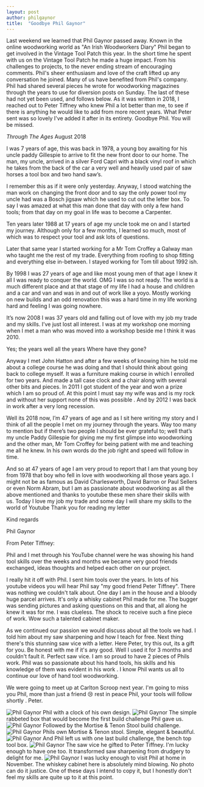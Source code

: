 ```yaml
---
layout: post
author: philgaynor
title:  "Goodbye Phil Gaynor"
---
```


Last weekend we learned that Phil Gaynor passed away. Known in the online woodworking world as "An Irish Woodworkers Diary" Phil began to get involved in the Vintage Tool Patch this year. In the short time he spent with us on the Vintage Tool Patch he made a huge impact. From his challenges to projects, to the never ending stream of encouraging comments. Phil's sheer enthusiasm and love of the craft lifted up any conversation he joined. Many of us have benefited from Phil's company. Phil had shared several pieces he wrote for woodworking magazines through the years to use for diversion posts on Sunday. The last of these had not yet been used, and follows below. As it was written in 2018, I reached out to Peter Tiffney who knew Phil a lot better than me, to see if there is anything he would like to add from more recent years. What Peter sent was so lovely I've added it after in its entirety. Goodbye Phil. You will be missed.

*Through The Ages*
August 2018

I was 7 years of age, this was back in 1978, a young boy awaiting for his uncle paddy Gillespie to arrive to fit the new front door to our home. The man, my uncle, arrived in a silver Ford Capri with a black vinyl roof in which he takes from the back of the car a very well and heavily used pair of saw horses a tool box and two hand saw’s.

I remember this as if it were only yesterday. Anyway, I stood watching the man work on changing the front door and to say the only power tool my uncle had was a Bosch jigsaw which he used to cut out the letter box. To say I was amazed at what this man done that day with only a few hand tools; from that day on my goal in life was to become a Carpenter.

Ten years later 1988 at 17 years of age my uncle took me on and I started my journey. Although only for a few months, I learned so much, most of which was to respect your tool and ask lots of questions.

Later that same year I started working for a Mr Tom Croffey a Galway man who taught me the rest of my trade. Everything from roofing to shop fitting and everything else in-between. I stayed working for Tom till about 1992 ish.

By 1998 I was 27 years of age and like most young men of that age I knew it all I was ready to conquer the world. OMG I was so not ready. The world is a much different place and at that stage of my life I had a house and children and a car and van and was in and out of work like a yoyo. Mostly working on new builds and an odd renovation this was a hard time in my life working hard and feeling I was going nowhere.

It’s now 2008 I was 37 years old and falling out of love with my job my trade and my skills. I’ve just lost all interest. I was at my workshop one morning when I met a man who was moved into a workshop beside me I think it was 2010.

Yes;  the years well all the years
Where have they gone?

Anyway I met John Hatton and after a few weeks of knowing him he told me about a college course he was doing and that I should think about going back to college myself. It was a furniture making course in which I enrolled for two years. And made a tall case clock and a chair along with several other bits and pieces. In 2011 I got student of the year and won a prize which I am so proud of.  At this point I must say my wife was and is my rock and without her support none of this was possible . And by 2012 I was back in work after a very long recession.

Well its 2018 now, I’m 47 years of age and as I sit here writing my story and I think of all the people I met on my journey through the years. Way too many to mention but if there’s two people I should be ever grateful to; well that’s my uncle Paddy Gillespie for giving me my first glimpse into woodworking and the other man, Mr Tom Croffey for being patient with me  and teaching me all he knew. In his own words do the job right and speed will follow in time.

And so at 47 years of age I am very proud to report that I am that young boy from 1978 that boy who fell in love with woodworking all those years ago. I might not be as famous as David Charlesworth, David Barron or Paul Sellers or even Norm Abram, but I am as passionate about woodworking as all the above mentioned and thanks to youtube these men share their skills with us. Today I love my job my trade and some day I will share my skills to the world of Youtube 
Thank you for reading my letter 

Kind regards 

Phil Gaynor 

From Peter Tiffney:

Phil and I met through his YouTube channel were he was showing his hand tool skills over the weeks and months we became very good friends exchanged, ideas thoughts and helped each other on our project.

I really hit it off with Phil. I sent him tools over the years. In lots of his youtube videos you will hear Phil say "my good friend Peter Tiffney". There was nothing we couldn't talk about. One day I am in the house and a bloody huge parcel arrives. It's only a whisky cabinet Phil made for me. The bugger was sending pictures and asking questions on this and that, all along he knew it was for me. I was clueless. The shock to receive such a fine piece of work. Wow such a talented cabinet maker. 

As we continued our passion we would discuss about all the tools we had. I told him about my saw sharpening and how I teach for free. Next thing there's this stunning saw vice with a letter. Here Peter, try this out, its a gift for you. Be honest with me if it's any good. Well I used it for 3 months and couldn't fault it. Perfect saw vice. I am so proud to have 2 pieces of Phils work. Phil was so passionate about his hand tools, his skills and his knowledge of them was evident in his work . I know Phil wants us all to continue our love of hand tool woodworking.

We were going to meet up at Carlton Scroop next year. I'm going to miss you Phil, more than just a friend 😢 rest in peace Phil, your tools will follow shortly . Peter.

![Phil Gaynor](/assets/images/philgaynor/1.jpg)
Phil with a clock of his own design. 
![Phil Gaynor](/assets/images/philgaynor/2.jpg)
The simple rabbeted box that would become the first build challenge Phil gave us.
![Phil Gaynor](/assets/images/philgaynor/3.jpg)
Followed by the Mortise & Tenon Stool build challenge.
![Phil Gaynor](/assets/images/philgaynor/4.jpg)
Phils own Mortise & Tenon stool. Simple, elegant & beautiful.
![Phil Gaynor](/assets/images/philgaynor/5.jpg)
And Phil left us with one last build challenge, the bench top tool box.
![Phil Gaynor](/assets/images/philgaynor/6.jpg)
The saw vice he gifted to Peter Tiffney. I'm lucky enough to have one too. It transformed saw sharpening from drudgery to delight for me.
![Phil Gaynor](/assets/images/philgaynor/7.jpg)
I was lucky enough to visit Phil at home in November. The whiskey cabinet here is absolutely mind blowing. No photo can do it justice.  One of these days I intend to copy it, but I honestly don't feel my skills are quite up to it at this point. 


